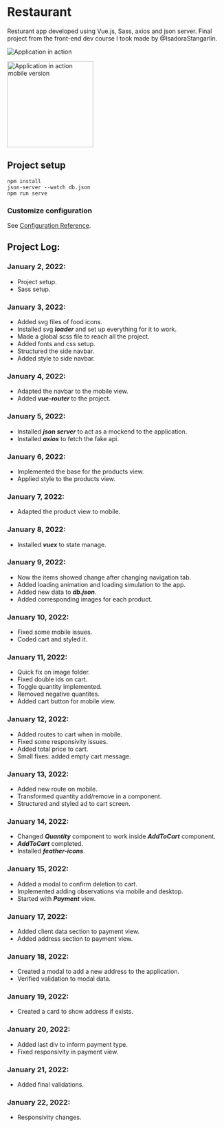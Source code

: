 # Restaurant

Resturant app developed using Vue.js, Sass, axios and json server.
Final project from the front-end dev course I took made by @IsadoraStangarlin.

![Application in action](https://github.com/ClaudioKamoda/Restaurant-App/blob/main/src/assets/example.gif)

<img src="https://github.com/ClaudioKamoda/Restaurant-App/blob/main/src/assets/mobile.gif" alt="Application in action mobile version" height="200"/>

## Project setup

```
npm install
json-server --watch db.json
npm run serve
```

### Customize configuration

See [Configuration Reference](https://cli.vuejs.org/config/).

## Project Log:

### January 2, 2022:

-   Project setup.
-   Sass setup.

### January 3, 2022:

-   Added svg files of food icons.
-   Installed svg **_loader_** and set up everything for it to work.
-   Made a global scss file to reach all the project.
-   Added fonts and css setup.
-   Structured the side navbar.
-   Added style to side navbar.

### January 4, 2022:

-   Adapted the navbar to the mobile view.
-   Added **_vue-router_** to the project.

### January 5, 2022:

-   Installed **_json server_** to act as a mockend to the application.
-   Installed **_axios_** to fetch the fake api.

### January 6, 2022:

-   Implemented the base for the products view.
-   Applied style to the products view.

### January 7, 2022:

-   Adapted the product view to mobile.

### January 8, 2022:

-   Installed **_vuex_** to state manage.

### January 9, 2022:

-   Now the items showed change after changing navigation tab.
-   Added loading animation and loading simulation to the app.
-   Added new data to **_db.json_**.
-   Added corresponding images for each product.

### January 10, 2022:

-   Fixed some mobile issues.
-   Coded cart and styled it.

### January 11, 2022:

-   Quick fix on image folder.
-   Fixed double ids on cart.
-   Toggle quantity implemented.
-   Removed negative quantites.
-   Added cart button for mobile view.

### January 12, 2022:

-   Added routes to cart when in mobile.
-   Fixed some responsivity issues.
-   Added total price to cart.
-   Small fixes: added empty cart message.

### January 13, 2022:

-   Added new route on mobile.
-   Transformed quantity add/remove in a component.
-   Structured and styled ad to cart screen.

### January 14, 2022:

-   Changed **_Quantity_** component to work inside **_AddToCart_** component.
-   **_AddToCart_** completed.
-   Installed **_feather-icons_**.

### January 15, 2022:

-   Added a modal to confirm deletion to cart.
-   Implemented adding observations via mobile and desktop.
-   Started with **_Payment_** view.

### January 17, 2022:

-   Added client data section to payment view.
-   Added address section to payment view.

### January 18, 2022:

-   Created a modal to add a new address to the application.
-   Verified validation to modal data.

### January 19, 2022:

-   Created a card to show address if exists.

### January 20, 2022:

-   Added last div to inform payment type.
-   Fixed responsivity in payment view.

### January 21, 2022:

-   Added final validations.

### January 22, 2022:

-   Responsivity changes.
